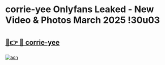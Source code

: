 # corrie-yee Onlyfans Leaked - New Video & Photos March 2025 !30u03

# <h2><a href="https://6f1d8o.iuczelnia.edu.pl?title=corrie-yee&ref=30u03">🔗👉 🔴 corrie-yee</a></h2>

[![acn](https://github.com/user-attachments/assets/0f9c940e-d8b0-45ae-aac7-cd30a18b3e1c)](https://6f1d8o.iuczelnia.edu.pl?title=corrie-yee&ref=30u03)

